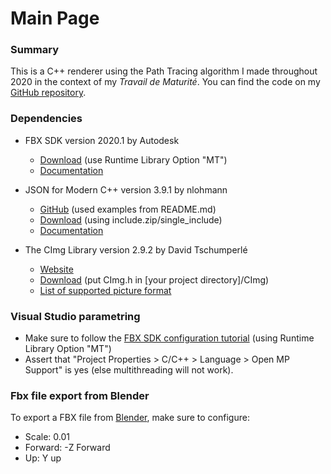 # Main Page
### Summary
This is a C++ renderer using the Path Tracing algorithm I made throughout 2020 in the context of my *Travail de Maturité*. You can find the code on my [GitHub repository](https://github.com/JoachimFavre/PathTracer).


### Dependencies
- FBX SDK version 2020.1 by Autodesk
  - [Download](https://www.autodesk.com/developer-network/platform-technologies/fbx-sdk-2020-0 ) (use Runtime Library Option "MT")
  - [Documentation](https://help.autodesk.com/view/FBX/2020/ENU/)

- JSON for Modern C++ version 3.9.1 by nlohmann
  - [GitHub](https://github.com/nlohmann/json) (used examples from README.md)
  - [Download](https://github.com/nlohmann/json/releases/tag/v3.9.1) (using include.zip/single_include)
  - [Documentation](https://nlohmann.github.io/json/)

- The CImg Library version 2.9.2 by David Tschumperlé
  - [Website](http://cimg.eu/)
  - [Download](http://cimg.eu/download.shtml) (put CImg.h in [your project directory]/CImg)
  - [List of supported picture format](http://cimg.eu/reference/group__cimg__files__io.html)


### Visual Studio parametring
- Make sure to follow the [FBX SDK configuration tutorial](https://help.autodesk.com/view/FBX/2020/ENU/?guid=FBX_Developer_Help_getting_started_installing_and_configuring_configuring_the_fbx_sdk_for_wind_html) (using Runtime Library Option "MT")
- Assert that "Project Properties > C/C++ > Language > Open MP Support" is yes (else multithreading will not work).


### Fbx file export from Blender
To export a FBX file from [Blender](https://www.blender.org/), make sure to configure:
- Scale: 0.01
- Forward: -Z Forward
- Up: Y up
